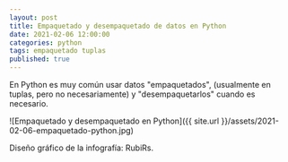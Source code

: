 ```yaml
---
layout: post
title: Empaquetado y desempaquetado de datos en Python
date: 2021-02-06 12:00:00
categories: python
tags: empaquetado tuplas
published: true
---
```


En Python es muy común usar datos "empaquetados", (usualmente en tuplas, pero no necesariamente) y "desempaquetarlos" cuando es necesario.

![Empaquetado y desempaquetado en Python]({{ site.url }}/assets/2021-02-06-empaquetado-python.jpg)

Diseño gráfico de la infografía: RubiRs.
